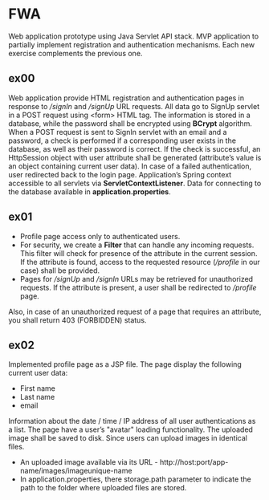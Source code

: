 # FWA

Web application prototype using Java Servlet API stack. 
MVP application to partially implement registration and authentication mechanisms.
Each new exercise complements the previous one.

## ex00
Web application provide HTML registration and authentication pages in response to */signIn* and */signUp* URL requests. All data go to SignUp servlet in a POST request using \<form> HTML tag. The information is stored in a database, while the password shall be encrypted using **BCrypt** algorithm. When a POST request is sent to SignIn servlet with an email and a password, a check is performed if a corresponding user exists in the database, as well as their password is correct. If the check is successful, an HttpSession object with user attribute shall be generated (attribute’s value is an object containing current user data). In case of a failed authentication, user redirected back to the login page. Application’s Spring context  accessible to all servlets via **ServletContextListener**. Data for connecting to the database available in **application.properties**.

## ex01 
- Profile page access only to authenticated users.
- For security, we create a **Filter** that can handle any incoming requests. This filter will check for presence of the attribute in the current session. If the attribute is found, access to the requested resource (*/profile* in our case) shall be provided.
- Pages for */signUp* and */signIn* URLs may be retrieved for unauthorized requests. If the attribute is present, a user shall be redirected to */profile* page.

Also, in case of an unauthorized request of a page that requires an attribute, you shall return 403 (FORBIDDEN) status.

## ex02
Implemented profile page as a JSP file. The page display the following current user data:
  - First name
  - Last name
  - email

Information about the date / time / IP address of all user authentications as a list. The page have a user’s "avatar" loading functionality. The uploaded image shall be saved to disk. Since users can upload images in identical files.
  - An uploaded image available via its URL - http://host:port/app-name/images/imageunique-name
  - In application.properties, there storage.path parameter to indicate the path to the folder where uploaded files are stored.
